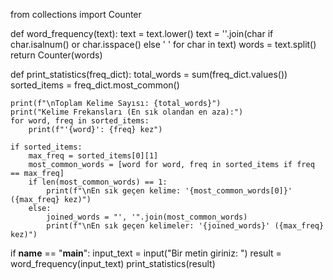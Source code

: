 from collections import Counter

def word_frequency(text):
    text = text.lower()
    text = ''.join(char if char.isalnum() or char.isspace() else ' ' for char in text)
    words = text.split()
    return Counter(words)

def print_statistics(freq_dict):
    total_words = sum(freq_dict.values())
    sorted_items = freq_dict.most_common()

    print(f"\nToplam Kelime Sayısı: {total_words}")
    print("Kelime Frekansları (En sık olandan en aza):")
    for word, freq in sorted_items:
        print(f"'{word}': {freq} kez")

    if sorted_items:
        max_freq = sorted_items[0][1]
        most_common_words = [word for word, freq in sorted_items if freq == max_freq]
        if len(most_common_words) == 1:
            print(f"\nEn sık geçen kelime: '{most_common_words[0]}' ({max_freq} kez)")
        else:
            joined_words = "', '".join(most_common_words)
            print(f"\nEn sık geçen kelimeler: '{joined_words}' ({max_freq} kez)")

if __name__ == "__main__":
    input_text = input("Bir metin giriniz: ")
    result = word_frequency(input_text)
    print_statistics(result)
